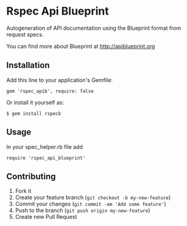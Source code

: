 # Rspec Api Blueprint

Autogeneration of API documentation using the Blueprint format from request specs.

You can find more about Blueprint at http://apiblueprint.org

## Installation

Add this line to your application's Gemfile:

    gem 'rspec_apib', require: false

Or install it yourself as:

    $ gem install rspecb

## Usage

In your spec_helper.rb file add

    require 'rspec_api_blueprint'

## Contributing

1. Fork it
2. Create your feature branch (`git checkout -b my-new-feature`)
3. Commit your changes (`git commit -am 'Add some feature'`)
4. Push to the branch (`git push origin my-new-feature`)
5. Create new Pull Request
